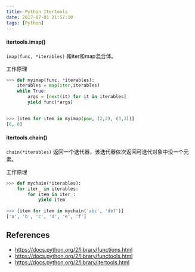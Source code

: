 ```yaml
---
title: Python Itertools
date: 2017-07-01 21:57:10
tags: [Python]
---
```


#### itertools.imap()

`imap(func, *iterables)` 和iter和map混合体。

工作原理

```python
>>> def myimap(func, *iterables):
	iterables = map(iter,iterables)
	while True:
		args = [next(it) for it in iterables]
		yield func(*args)

		
>>> [item for item in myimap(pow, (2,2), (3,3))]
[8, 8]
```

#### itertools.chain()

`chain(*iterables)` 返回一个迭代器，该迭代器依次返回可迭代对象中没一个元素。

工作原理

```python
>>> def mychain(*iterables):
	for iter_ in iterables:
		for item in iter_:
			yield item
			
>>> [item for item in mychain('abc', 'def')]
['a', 'b', 'c', 'd', 'e', 'f']
```

## References

- <https://docs.python.org/2/library/functions.html>
- <https://docs.python.org/2/library/functools.html>
- <https://docs.python.org/2/library/itertools.html>

